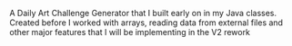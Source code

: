 A Daily Art Challenge Generator that I built early on in my Java classes. 
Created before I worked with arrays, reading data from external files and other major features that I will be implementing in the V2 rework
